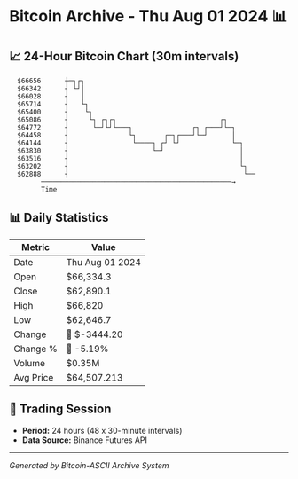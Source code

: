 # Bitcoin Archive - Thu Aug 01 2024 📊

## 📈 24-Hour Bitcoin Chart (30m intervals)

```
  $66656      ┼─┐┌┐                                            
  $66342      ┤ └┘│                                            
  $66028      ┤   │                                            
  $65714      ┤   └┐                                           
  $65400      ┤    └┐                                          
  $65086      ┤     └┐ ┌┐┌┐                          ┌┐        
  $64772      ┤      └─┘└┘└───┐               ┌┐ ┌───┘└─┐      
  $64458      ┤               └┐       ┌─┐┌───┘└─┘      │      
  $64144      ┤                └────┐ ┌┘ └┘             └─┐    
  $63830      ┤                     └─┘                   │    
  $63516      ┤                                           │    
  $63202      ┤                                           └┐   
  $62888      ┤                                            └── 
        ────────────────────────────────────────────────→
        Time
```

## 📊 Daily Statistics

| Metric | Value |
|--------|-------|
| Date | Thu Aug 01 2024 |
| Open | $66,334.3 |
| Close | $62,890.1 |
| High | $66,820 |
| Low | $62,646.7 |
| Change | 🔴 $-3444.20 |
| Change % | 🔴 -5.19% |
| Volume | $0.35M |
| Avg Price | $64,507.213 |

## 📅 Trading Session

- **Period:** 24 hours (48 x 30-minute intervals)
- **Data Source:** Binance Futures API

---
*Generated by Bitcoin-ASCII Archive System*
